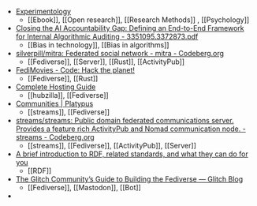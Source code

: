 - [Experimentology](https://experimentology.io/)
	- [[Ebook]], [[Open research]], [[Research Methods]] , [[Psychology]]
- [Closing the AI Accountability Gap: Defining an End-to-End Framework for Internal Algorithmic Auditing - 3351095.3372873.pdf](https://dl.acm.org/doi/pdf/10.1145/3351095.3372873)
	- [[Bias in technology]], [[Bias in algorithms]]
- [silverpill/mitra: Federated social network - mitra - Codeberg.org](https://codeberg.org/silverpill/mitra)
	- [[Fediverse]], [[Server]], [[Rust]], [[ActivityPub]]
- [FediMovies - Code: Hack the planet!](https://code.caric.io/FediMovies)
	- [[Fediverse]], [[Rust]]
- [Complete Hosting Guide](https://completehostingguide.com/article/main)
	- [[hubzilla]], [[Fediverse]]
- [Communities | Platypus](https://unfediverse.com/communities)
	- [[streams]], [[Fediverse]]
- [streams/streams: Public domain federated communications server. Provides a feature rich ActivityPub and Nomad communication node. - streams - Codeberg.org](https://codeberg.org/streams/streams)
	- [[streams]], [[Fediverse]], [[ActivityPub]], [[Server]]
- [A brief introduction to RDF, related standards, and what they can do for you](https://www.bobdc.com/articles/rdfstandards/)
	- [[RDF]]
- [The Glitch Community’s Guide to Building the Fediverse — Glitch Blog](https://blog.glitch.com/post/glitch-communitys-guide-to-building-the-fediverse)
	- [[Fediverse]], [[Mastodon]], [[Bot]]
-